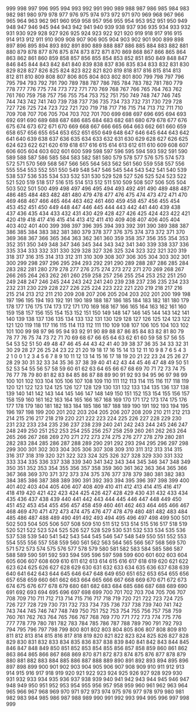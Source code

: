 999 998 997 996 995 994 993 992 991 990 989 988 987 986 985 984 983 982 981 980 979 978 977 976 975 974 973 972 971 970 969 968 967 966 965 964 963 962 961 960 959 958 957 956 955 954 953 952 951 950 949 948 947 946 945 944 943 942 941 940 939 938 937 936 935 934 933 932 931 930 929 928 927 926 925 924 923 922 921 920 919 918 917 916 915 914 913 912 911 910 909 908 907 906 905 904 903 902 901 900 899 898 897 896 895 894 893 892 891 890 889 888 887 886 885 884 883 882 881 880 879 878 877 876 875 874 873 872 871 870 869 868 867 866 865 864 863 862 861 860 859 858 857 856 855 854 853 852 851 850 849 848 847 846 845 844 843 842 841 840 839 838 837 836 835 834 833 832 831 830 829 828 827 826 825 824 823 822 821 820 819 818 817 816 815 814 813 812 811 810 809 808 807 806 805 804 803 802 801 800 799 798 797 796 795 794 793 792 791 790 789 788 787 786 785 784 783 782 781 780 779 778 777 776 775 774 773 772 771 770 769 768 767 766 765 764 763 762 761 760 759 758 757 756 755 754 753 752 751 750 749 748 747 746 745 744 743 742 741 740 739 738 737 736 735 734 733 732 731 730 729 728 727 726 725 724 723 722 721 720 719 718 717 716 715 714 713 712 711 710 709 708 707 706 705 704 703 702 701 700 699 698 697 696 695 694 693 692 691 690 689 688 687 686 685 684 683 682 681 680 679 678 677 676 675 674 673 672 671 670 669 668 667 666 665 664 663 662 661 660 659 658 657 656 655 654 653 652 651 650 649 648 647 646 645 644 643 642 641 640 639 638 637 636 635 634 633 632 631 630 629 628 627 626 625 624 623 622 621 620 619 618 617 616 615 614 613 612 611 610 609 608 607 606 605 604 603 602 601 600 599 598 597 596 595 594 593 592 591 590 589 588 587 586 585 584 583 582 581 580 579 578 577 576 575 574 573 572 571 570 569 568 567 566 565 564 563 562 561 560 559 558 557 556 555 554 553 552 551 550 549 548 547 546 545 544 543 542 541 540 539 538 537 536 535 534 533 532 531 530 529 528 527 526 525 524 523 522 521 520 519 518 517 516 515 514 513 512 511 510 509 508 507 506 505 504 503 502 501 500 499 498 497 496 495 494 493 492 491 490 489 488 487 486 485 484 483 482 481 480 479 478 477 476 475 474 473 472 471 470 469 468 467 466 465 464 463 462 461 460 459 458 457 456 455 454 453 452 451 450 449 448 447 446 445 444 443 442 441 440 439 438 437 436 435 434 433 432 431 430 429 428 427 426 425 424 423 422 421 420 419 418 417 416 415 414 413 412 411 410 409 408 407 406 405 404 403 402 401 400 399 398 397 396 395 394 393 392 391 390 389 388 387 386 385 384 383 382 381 380 379 378 377 376 375 374 373 372 371 370 369 368 367 366 365 364 363 362 361 360 359 358 357 356 355 354 353 352 351 350 349 348 347 346 345 344 343 342 341 340 339 338 337 336 335 334 333 332 331 330 329 328 327 326 325 324 323 322 321 320 319 318 317 316 315 314 313 312 311 310 309 308 307 306 305 304 303 302 301 300 299 298 297 296 295 294 293 292 291 290 289 288 287 286 285 284 283 282 281 280 279 278 277 276 275 274 273 272 271 270 269 268 267 266 265 264 263 262 261 260 259 258 257 256 255 254 253 252 251 250 249 248 247 246 245 244 243 242 241 240 239 238 237 236 235 234 233 232 231 230 229 228 227 226 225 224 223 222 221 220 219 218 217 216 215 214 213 212 211 210 209 208 207 206 205 204 203 202 201 200 199 198 197 196 195 194 193 192 191 190 189 188 187 186 185 184 183 182 181 180 179 178 177 176 175 174 173 172 171 170 169 168 167 166 165 164 163 162 161 160 159 158 157 156 155 154 153 152 151 150 149 148 147 146 145 144 143 142 141 140 139 138 137 136 135 134 133 132 131 130 129 128 127 126 125 124 123 122 121 120 119 118 117 116 115 114 113 112 111 110 109 108 107 106 105 104 103 102 101 100 99 98 97 96 95 94 93 92 91 90 89 88 87 86 85 84 83 82 81 80 79 78 77 76 75 74 73 72 71 70 69 68 67 66 65 64 63 62 61 60 59 58 57 56 55 54 53 52 51 50 49 48 47 46 45 44 43 42 41 40 39 38 37 36 35 34 33 32 31 30 29 28 27 26 25 24 23 22 21 20 19 18 17 16 15 14 13 12 11 10 9 8 7 6 5 4 3 2 1 0 0 1 2 3 4 5 6 7 8 9 10 11 12 13 14 15 16 17 18 19 20 21 22 23 24 25 26 27 28 29 30 31 32 33 34 35 36 37 38 39 40 41 42 43 44 45 46 47 48 49 50 51 52 53 54 55 56 57 58 59 60 61 62 63 64 65 66 67 68 69 70 71 72 73 74 75 76 77 78 79 80 81 82 83 84 85 86 87 88 89 90 91 92 93 94 95 96 97 98 99 100 101 102 103 104 105 106 107 108 109 110 111 112 113 114 115 116 117 118 119 120 121 122 123 124 125 126 127 128 129 130 131 132 133 134 135 136 137 138 139 140 141 142 143 144 145 146 147 148 149 150 151 152 153 154 155 156 157 158 159 160 161 162 163 164 165 166 167 168 169 170 171 172 173 174 175 176 177 178 179 180 181 182 183 184 185 186 187 188 189 190 191 192 193 194 195 196 197 198 199 200 201 202 203 204 205 206 207 208 209 210 211 212 213 214 215 216 217 218 219 220 221 222 223 224 225 226 227 228 229 230 231 232 233 234 235 236 237 238 239 240 241 242 243 244 245 246 247 248 249 250 251 252 253 254 255 256 257 258 259 260 261 262 263 264 265 266 267 268 269 270 271 272 273 274 275 276 277 278 279 280 281 282 283 284 285 286 287 288 289 290 291 292 293 294 295 296 297 298 299 300 301 302 303 304 305 306 307 308 309 310 311 312 313 314 315 316 317 318 319 320 321 322 323 324 325 326 327 328 329 330 331 332 333 334 335 336 337 338 339 340 341 342 343 344 345 346 347 348 349 350 351 352 353 354 355 356 357 358 359 360 361 362 363 364 365 366 367 368 369 370 371 372 373 374 375 376 377 378 379 380 381 382 383 384 385 386 387 388 389 390 391 392 393 394 395 396 397 398 399 400 401 402 403 404 405 406 407 408 409 410 411 412 413 414 415 416 417 418 419 420 421 422 423 424 425 426 427 428 429 430 431 432 433 434 435 436 437 438 439 440 441 442 443 444 445 446 447 448 449 450 451 452 453 454 455 456 457 458 459 460 461 462 463 464 465 466 467 468 469 470 471 472 473 474 475 476 477 478 479 480 481 482 483 484 485 486 487 488 489 490 491 492 493 494 495 496 497 498 499 500 501 502 503 504 505 506 507 508 509 510 511 512 513 514 515 516 517 518 519 520 521 522 523 524 525 526 527 528 529 530 531 532 533 534 535 536 537 538 539 540 541 542 543 544 545 546 547 548 549 550 551 552 553 554 555 556 557 558 559 560 561 562 563 564 565 566 567 568 569 570 571 572 573 574 575 576 577 578 579 580 581 582 583 584 585 586 587 588 589 590 591 592 593 594 595 596 597 598 599 600 601 602 603 604 605 606 607 608 609 610 611 612 613 614 615 616 617 618 619 620 621 622 623 624 625 626 627 628 629 630 631 632 633 634 635 636 637 638 639 640 641 642 643 644 645 646 647 648 649 650 651 652 653 654 655 656 657 658 659 660 661 662 663 664 665 666 667 668 669 670 671 672 673 674 675 676 677 678 679 680 681 682 683 684 685 686 687 688 689 690 691 692 693 694 695 696 697 698 699 700 701 702 703 704 705 706 707 708 709 710 711 712 713 714 715 716 717 718 719 720 721 722 723 724 725 726 727 728 729 730 731 732 733 734 735 736 737 738 739 740 741 742 743 744 745 746 747 748 749 750 751 752 753 754 755 756 757 758 759 760 761 762 763 764 765 766 767 768 769 770 771 772 773 774 775 776 777 778 779 780 781 782 783 784 785 786 787 788 789 790 791 792 793 794 795 796 797 798 799 800 801 802 803 804 805 806 807 808 809 810 811 812 813 814 815 816 817 818 819 820 821 822 823 824 825 826 827 828 829 830 831 832 833 834 835 836 837 838 839 840 841 842 843 844 845 846 847 848 849 850 851 852 853 854 855 856 857 858 859 860 861 862 863 864 865 866 867 868 869 870 871 872 873 874 875 876 877 878 879 880 881 882 883 884 885 886 887 888 889 890 891 892 893 894 895 896 897 898 899 900 901 902 903 904 905 906 907 908 909 910 911 912 913 914 915 916 917 918 919 920 921 922 923 924 925 926 927 928 929 930 931 932 933 934 935 936 937 938 939 940 941 942 943 944 945 946 947 948 949 950 951 952 953 954 955 956 957 958 959 960 961 962 963 964 965 966 967 968 969 970 971 972 973 974 975 976 977 978 979 980 981 982 983 984 985 986 987 988 989 990 991 992 993 994 995 996 997 998 999 
